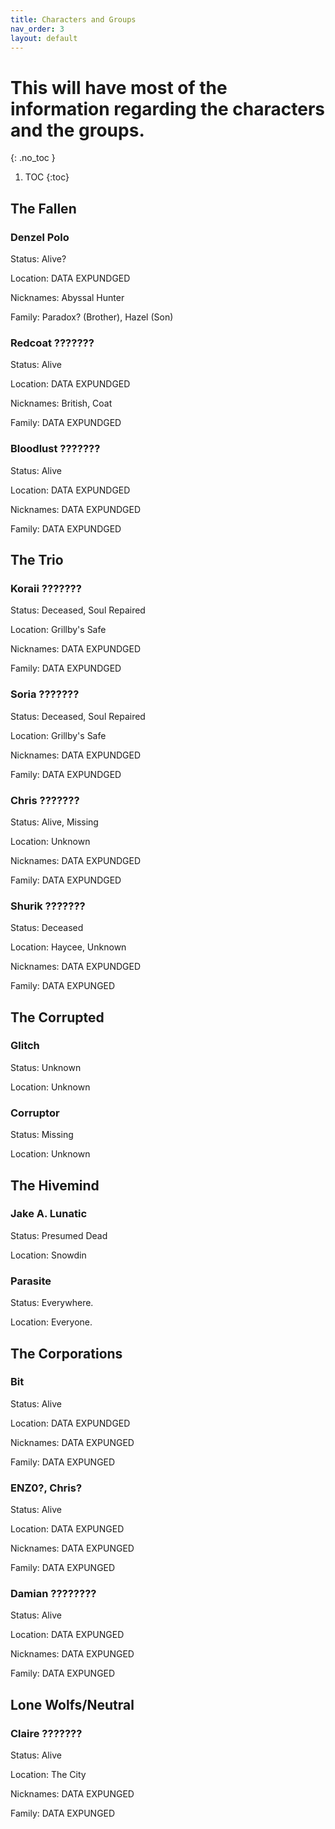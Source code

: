 ```yaml
---
title: Characters and Groups
nav_order: 3
layout: default
---
```


# This will have most of the information regarding the characters and the groups.
{: .no_toc }


1. TOC
{:toc}

## The Fallen

### Denzel Polo

Status: Alive?

Location: DATA EXPUNDGED

Nicknames: Abyssal Hunter

Family: Paradox? (Brother), Hazel (Son)

### Redcoat ???????

Status: Alive

Location: DATA EXPUNDGED

Nicknames: British, Coat

Family: DATA EXPUNDGED

### Bloodlust ???????

Status: Alive

Location: DATA EXPUNDGED

Nicknames: DATA EXPUNDGED

Family: DATA EXPUNDGED

## The Trio

### Koraii ???????

Status: Deceased, Soul Repaired

Location: Grillby's Safe

Nicknames: DATA EXPUNDGED

Family: DATA EXPUNDGED

### Soria ???????

Status: Deceased, Soul Repaired

Location: Grillby's Safe

Nicknames: DATA EXPUNDGED

Family: DATA EXPUNDGED

### Chris ???????

Status: Alive, Missing

Location: Unknown

Nicknames: DATA EXPUNDGED

Family: DATA EXPUNDGED

### Shurik ???????

Status: Deceased

Location: Haycee, Unknown

Nicknames: DATA EXPUNDGED

Family: DATA EXPUNGED

## The Corrupted

### Glitch

Status: Unknown

Location: Unknown

### Corruptor

Status: Missing

Location: Unknown

## The Hivemind

### Jake A. Lunatic

Status: Presumed Dead

Location: Snowdin

### Parasite

Status: Everywhere.

Location: Everyone.

## The Corporations

### Bit

Status: Alive

Location: DATA EXPUNDGED

Nicknames: DATA EXPUNGED

Family: DATA EXPUNGED

### ENZ0?, Chris?

Status: Alive

Location: DATA EXPUNGED

Nicknames: DATA EXPUNGED

Family: DATA EXPUNGED

### Damian ????????

Status: Alive

Location: DATA EXPUNGED

Nicknames: DATA EXPUNGED

Family: DATA EXPUNGED

## Lone Wolfs/Neutral

### Claire ???????

Status: Alive

Location: The City

Nicknames: DATA EXPUNGED

Family: DATA EXPUNGED

